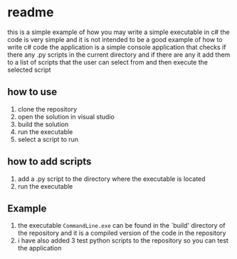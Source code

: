 # readme

this is a simple example of how you may write a simple executable in c#
the code is very simple and it is not intended to be a good example of how to write c# code
the application is a simple console application that checks if there any .py scripts in the current directory and if there are any it add them to a list of scripts that the user can select from and then execute the selected script

## how to use

1. clone the repository
2. open the solution in visual studio
3. build the solution
4. run the executable
5. select a script to run

## how to add scripts

1. add a .py script to the directory where the executable is located
2. run the executable

## Example

1. the executable `CommandLine.exe` can be found in the `build' directory of the repository and it is a compiled version of the code in the repository
2. i have also added 3 test python scripts to the repository so you can test the application
